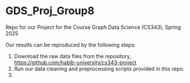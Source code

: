 # GDS_Proj_Group8
Repo for our Project for the Course Graph Data Science (CS343), Spring 2025

Our results can be reproduced by the following steps:

1. Download the raw data files from the repository, https://github.com/habib-university/cs343-project
2. Run our data cleaning and preprocessing scripts provided in this repo.
3. 
